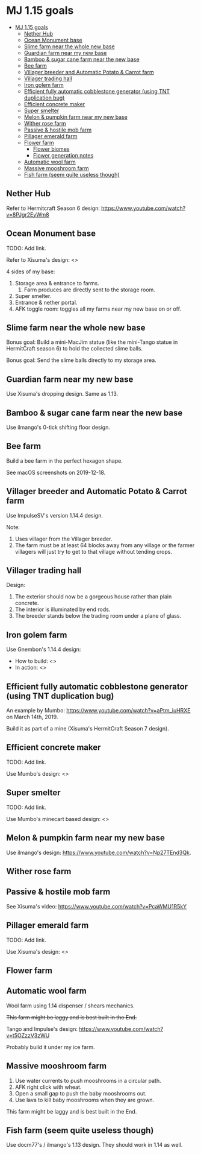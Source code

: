 # MJ 1.15 goals

- [MJ 1.15 goals](#mj-115-goals)
    - [Nether Hub](#nether-hub)
    - [Ocean Monument base](#ocean-monument-base)
    - [Slime farm near the whole new base](#slime-farm-near-the-whole-new-base)
    - [Guardian farm near my new base](#guardian-farm-near-my-new-base)
    - [Bamboo & sugar cane farm near the new base](#bamboo--sugar-cane-farm-near-the-new-base)
    - [Bee farm](#bee-farm)
    - [Villager breeder and Automatic Potato & Carrot farm](#villager-breeder-and-automatic-potato--carrot-farm)
    - [Villager trading hall](#villager-trading-hall)
    - [Iron golem farm](#iron-golem-farm)
    - [Efficient fully automatic cobblestone generator (using TNT duplication bug)](#efficient-fully-automatic-cobblestone-generator-using-tnt-duplication-bug)
    - [Efficient concrete maker](#efficient-concrete-maker)
    - [Super smelter](#super-smelter)
    - [Melon & pumpkin farm near my new base](#melon--pumpkin-farm-near-my-new-base)
    - [Wither rose farm](#wither-rose-farm)
    - [Passive & hostile mob farm](#passive--hostile-mob-farm)
    - [Pillager emerald farm](#pillager-emerald-farm)
    - [Flower farm](#flower-farm)
        - [Flower biomes](#flower-biomes)
        - [Flower generation notes](#flower-generation-notes)
    - [Automatic wool farm](#automatic-wool-farm)
    - [Massive mooshroom farm](#massive-mooshroom-farm)
    - [Fish farm (seem quite useless though)](#fish-farm-seem-quite-useless-though)

## Nether Hub

Refer to Hermitcraft Season 6 design: <https://www.youtube.com/watch?v=8PJgr2EyWm8>

## Ocean Monument base

TODO: Add link.

Refer to Xisuma's design: <>

4 sides of my base:

1. Storage area & entrance to farms.
    1. Farm produces are directly sent to the storage room.
2. Super smelter.
3. Entrance & nether portal.
4. AFK toggle room: toggles all my farms near my new base on or off.

## Slime farm near the whole new base

Bonus goal: Build a mini-MacJim statue (like the mini-Tango statue in HermitCraft season 6) to hold the collected slime balls.

Bonus goal: Send the slime balls directly to my storage area.

## Guardian farm near my new base

Use Xisuma's dropping design. Same as 1.13.

## Bamboo & sugar cane farm near the new base

Use ilmango's 0-tick shifting floor design.

## Bee farm

Build a bee farm in the perfect hexagon shape.

See macOS screenshots on 2019-12-18.

## Villager breeder and Automatic Potato & Carrot farm

Use ImpulseSV's version 1.14.4 design.

Note:

1. Uses villager from the Villager breeder.
2. The farm must be at least 64 blocks away from any village or the farmer villagers will just try to get to that village without tending crops.

## Villager trading hall

Design:

1. The exterior should now be a gorgeous house rather than plain concrete.
2. The interior is illuminated by end rods.
3. The breeder stands below the trading room under a plane of glass.

## Iron golem farm

Use Gnembon's 1.14.4 design:

- How to build: <>
- In action: <>

## Efficient fully automatic cobblestone generator (using TNT duplication bug)

An example by Mumbo: <https://www.youtube.com/watch?v=aPtm_iuHRXE> on March 14th, 2019.

Build it as part of a mine (Xisuma's HermitCraft Season 7 design).

## Efficient concrete maker

TODO: Add link.

Use Mumbo's design: <>

## Super smelter

TODO: Add link.

Use Mumbo's minecart based design: <>

## Melon & pumpkin farm near my new base

Use ilmango's design: <https://www.youtube.com/watch?v=Np27TEnd3Qk>.

## Wither rose farm

## Passive & hostile mob farm

See Xisuma's video: <https://www.youtube.com/watch?v=PcaWMU1R5kY>

## Pillager emerald farm

TODO: Add link.

Use Xisuma's design: <>

## Flower farm



## Automatic wool farm

Wool farm using 1.14 dispenser / shears mechanics.

~~This farm might be laggy and is best built in the End.~~

Tango and Impulse's design: <https://www.youtube.com/watch?v=t5OZzzV3zWU>

Probably build it under my ice farm.

## Massive mooshroom farm

1. Use water currents to push mooshrooms in a circular path.
2. AFK right click with wheat.
3. Open a small gap to push the baby mooshrooms out.
4. Use lava to kill baby mooshrooms when they are grown.

This farm might be laggy and is best built in the End.

## Fish farm (seem quite useless though)

Use docm77's / ilmango's 1.13 design. They should work in 1.14 as well.
